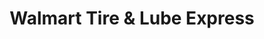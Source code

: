 ---
title: "Walmart Tire & Lube Express"
url: /lakewood/walmart-tire-und-lube-express/
shop: Autowerkstatt
---